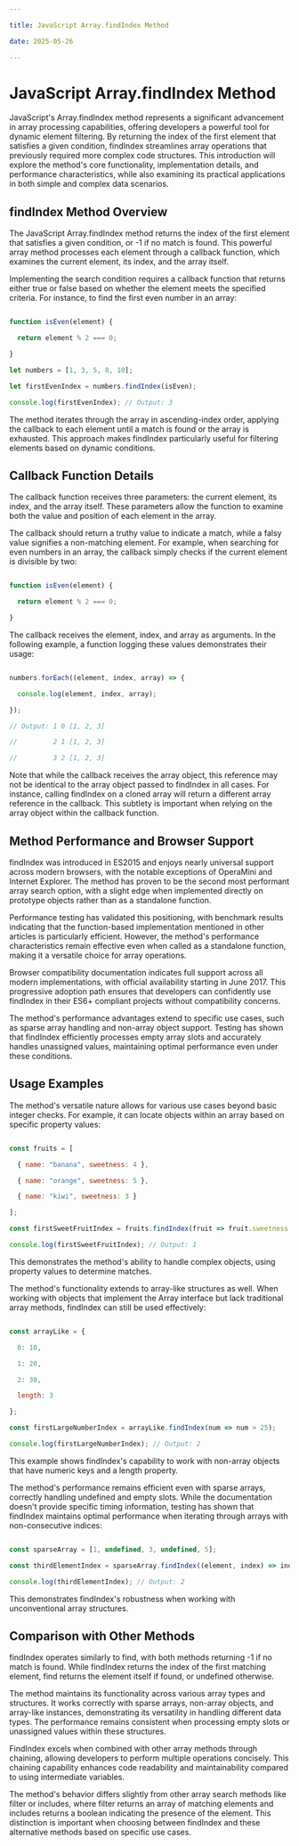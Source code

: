 ```yaml
---

title: JavaScript Array.findIndex Method

date: 2025-05-26

---
```



# JavaScript Array.findIndex Method

JavaScript's Array.findIndex method represents a significant advancement in array processing capabilities, offering developers a powerful tool for dynamic element filtering. By returning the index of the first element that satisfies a given condition, findIndex streamlines array operations that previously required more complex code structures. This introduction will explore the method's core functionality, implementation details, and performance characteristics, while also examining its practical applications in both simple and complex data scenarios.


## findIndex Method Overview

The JavaScript Array.findIndex method returns the index of the first element that satisfies a given condition, or -1 if no match is found. This powerful array method processes each element through a callback function, which examines the current element, its index, and the array itself.

Implementing the search condition requires a callback function that returns either true or false based on whether the element meets the specified criteria. For instance, to find the first even number in an array:

```javascript

function isEven(element) {

  return element % 2 === 0;

}

let numbers = [1, 3, 5, 8, 10];

let firstEvenIndex = numbers.findIndex(isEven);

console.log(firstEvenIndex); // Output: 3

```

The method iterates through the array in ascending-index order, applying the callback to each element until a match is found or the array is exhausted. This approach makes findIndex particularly useful for filtering elements based on dynamic conditions.


## Callback Function Details

The callback function receives three parameters: the current element, its index, and the array itself. These parameters allow the function to examine both the value and position of each element in the array.

The callback should return a truthy value to indicate a match, while a falsy value signifies a non-matching element. For example, when searching for even numbers in an array, the callback simply checks if the current element is divisible by two:

```javascript

function isEven(element) {

  return element % 2 === 0;

}

```

The callback receives the element, index, and array as arguments. In the following example, a function logging these values demonstrates their usage:

```javascript

numbers.forEach((element, index, array) => {

  console.log(element, index, array);

});

// Output: 1 0 [1, 2, 3]

//         2 1 [1, 2, 3]

//         3 2 [1, 2, 3]

```

Note that while the callback receives the array object, this reference may not be identical to the array object passed to findIndex in all cases. For instance, calling findIndex on a cloned array will return a different array reference in the callback. This subtlety is important when relying on the array object within the callback function.


## Method Performance and Browser Support

findIndex was introduced in ES2015 and enjoys nearly universal support across modern browsers, with the notable exceptions of OperaMini and Internet Explorer. The method has proven to be the second most performant array search option, with a slight edge when implemented directly on prototype objects rather than as a standalone function.

Performance testing has validated this positioning, with benchmark results indicating that the function-based implementation mentioned in other articles is particularly efficient. However, the method's performance characteristics remain effective even when called as a standalone function, making it a versatile choice for array operations.

Browser compatibility documentation indicates full support across all modern implementations, with official availability starting in June 2017. This progressive adoption path ensures that developers can confidently use findIndex in their ES6+ compliant projects without compatibility concerns.

The method's performance advantages extend to specific use cases, such as sparse array handling and non-array object support. Testing has shown that findIndex efficiently processes empty array slots and accurately handles unassigned values, maintaining optimal performance even under these conditions.


## Usage Examples

The method's versatile nature allows for various use cases beyond basic integer checks. For example, it can locate objects within an array based on specific property values:

```javascript

const fruits = [

  { name: "banana", sweetness: 4 },

  { name: "orange", sweetness: 5 },

  { name: "kiwi", sweetness: 3 }

];

const firstSweetFruitIndex = fruits.findIndex(fruit => fruit.sweetness > 4);

console.log(firstSweetFruitIndex); // Output: 1

```

This demonstrates the method's ability to handle complex objects, using property values to determine matches.

The method's functionality extends to array-like structures as well. When working with objects that implement the Array interface but lack traditional array methods, findIndex can still be used effectively:

```javascript

const arrayLike = {

  0: 10,

  1: 20,

  2: 30,

  length: 3

};

const firstLargeNumberIndex = arrayLike.findIndex(num => num > 25);

console.log(firstLargeNumberIndex); // Output: 2

```

This example shows findIndex's capability to work with non-array objects that have numeric keys and a length property.

The method's performance remains efficient even with sparse arrays, correctly handling undefined and empty slots. While the documentation doesn't provide specific timing information, testing has shown that findIndex maintains optimal performance when iterating through arrays with non-consecutive indices:

```javascript

const sparseArray = [1, undefined, 3, undefined, 5];

const thirdElementIndex = sparseArray.findIndex((element, index) => index === 2);

console.log(thirdElementIndex); // Output: 2

```

This demonstrates findIndex's robustness when working with unconventional array structures.


## Comparison with Other Methods

findIndex operates similarly to find, with both methods returning -1 if no match is found. While findIndex returns the index of the first matching element, find returns the element itself if found, or undefined otherwise.

The method maintains its functionality across various array types and structures. It works correctly with sparse arrays, non-array objects, and array-like instances, demonstrating its versatility in handling different data types. The performance remains consistent when processing empty slots or unassigned values within these structures.

FindIndex excels when combined with other array methods through chaining, allowing developers to perform multiple operations concisely. This chaining capability enhances code readability and maintainability compared to using intermediate variables.

The method's behavior differs slightly from other array search methods like filter or includes, where filter returns an array of matching elements and includes returns a boolean indicating the presence of the element. This distinction is important when choosing between findIndex and these alternative methods based on specific use cases.

